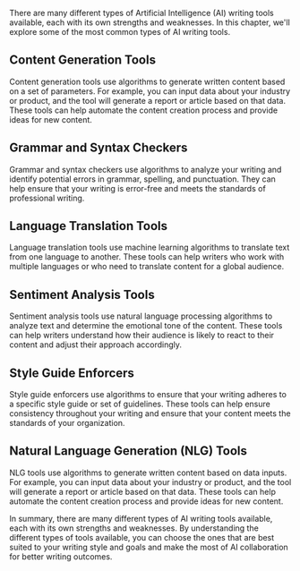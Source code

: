 
There are many different types of Artificial Intelligence (AI) writing tools available, each with its own strengths and weaknesses. In this chapter, we'll explore some of the most common types of AI writing tools.

Content Generation Tools
------------------------

Content generation tools use algorithms to generate written content based on a set of parameters. For example, you can input data about your industry or product, and the tool will generate a report or article based on that data. These tools can help automate the content creation process and provide ideas for new content.

Grammar and Syntax Checkers
---------------------------

Grammar and syntax checkers use algorithms to analyze your writing and identify potential errors in grammar, spelling, and punctuation. They can help ensure that your writing is error-free and meets the standards of professional writing.

Language Translation Tools
--------------------------

Language translation tools use machine learning algorithms to translate text from one language to another. These tools can help writers who work with multiple languages or who need to translate content for a global audience.

Sentiment Analysis Tools
------------------------

Sentiment analysis tools use natural language processing algorithms to analyze text and determine the emotional tone of the content. These tools can help writers understand how their audience is likely to react to their content and adjust their approach accordingly.

Style Guide Enforcers
---------------------

Style guide enforcers use algorithms to ensure that your writing adheres to a specific style guide or set of guidelines. These tools can help ensure consistency throughout your writing and ensure that your content meets the standards of your organization.

Natural Language Generation (NLG) Tools
---------------------------------------

NLG tools use algorithms to generate written content based on data inputs. For example, you can input data about your industry or product, and the tool will generate a report or article based on that data. These tools can help automate the content creation process and provide ideas for new content.

In summary, there are many different types of AI writing tools available, each with its own strengths and weaknesses. By understanding the different types of tools available, you can choose the ones that are best suited to your writing style and goals and make the most of AI collaboration for better writing outcomes.

